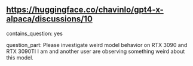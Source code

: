 ## https://huggingface.co/chavinlo/gpt4-x-alpaca/discussions/10

contains_question: yes

question_part: Please investigate weird model behavior on RTX 3090 and RTX 3090TI
I am and another user are observing something weird about this model.